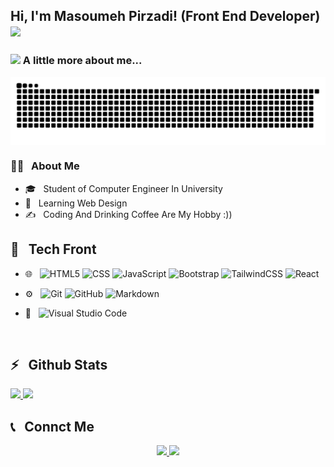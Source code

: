 <h2> Hi, I'm Masoumeh Pirzadi! (Front End Developer) <img src="https://media.giphy.com/media/mGcNjsfWAjY5AEZNw6/giphy.gif" width="50"></h2>

### <img src="https://media.giphy.com/media/VgCDAzcKvsR6OM0uWg/giphy.gif" width="50"> A little more about me...
<img align="center" src="https://raw.githubusercontent.com/imrrobat/imrrobat/d1b244e170d2b75fdda3efd499eaaf163f7a617c/images/github-contribution-grid-snake.svg" />
<h3>👨‍💻 &nbsp; About Me</h3>


- 🎓 &nbsp; Student of Computer Engineer In University
- 🌱 &nbsp; Learning Web Design
- ✍️ &nbsp; Coding And Drinking Coffee Are My Hobby :))

<h2>🔧 &nbsp; Tech Front</h2>

- 🌐 &nbsp;
  ![HTML5](https://img.shields.io/badge/-HTML5-333333?style=flat&logo=HTML5)
  ![CSS](https://img.shields.io/badge/-CSS-333333?style=flat&logo=CSS3&logoColor=1572B6)
  ![JavaScript](https://img.shields.io/badge/-JavaScript-333333?style=flat&logo=javascript)
  ![Bootstrap](https://img.shields.io/badge/-Bootstrap-333333?style=flat&logo=bootstrap&logoColor=563D7C)
  ![TailwindCSS](https://img.shields.io/badge/tailwindcss-%2338B2AC.svg?style=for-the-badge&logo=tailwind-css&logoColor=white) 
  ![React](https://img.shields.io/badge/-React-333333?style=flat&logo=react)

- ⚙️ &nbsp;
  ![Git](https://img.shields.io/badge/-Git-333333?style=flat&logo=git)
  ![GitHub](https://img.shields.io/badge/-GitHub-333333?style=flat&logo=github)
  ![Markdown](https://img.shields.io/badge/-Markdown-333333?style=flat&logo=markdown)
- 🔧 &nbsp;
  ![Visual Studio Code](https://img.shields.io/badge/-Visual%20Studio%20Code-333333?style=flat&logo=visual-studio-code&logoColor=007ACC)



<br />

<h2>⚡️ &nbsp; Github Stats</h2>

<a href="https://github.com/masoumeh-web">
  <img src="https://github-readme-stats.vercel.app/api?username=masoumeh-web&show_icons=true&theme=radical" />
  <img src="https://github-readme-stats.vercel.app/api/top-langs/?username=masoumeh-web" />
</a>

<h2>📞 &nbsp; Connct Me </h2>

<p align="center">

  <a href="https://instagram.com/masoumehpirzadi/">
    <img src="https://img.shields.io/badge/Instagram-masoumehpirzadi-red?style=flat&logo=instagram" />
  </a>
  <a href="https://t.me/masoumeh_pirzadi/">
    <img src="https://img.shields.io/badge/Telegram-masoumeh.p-blue?style=flat&logo=telegram" />
  </a>
</p>
